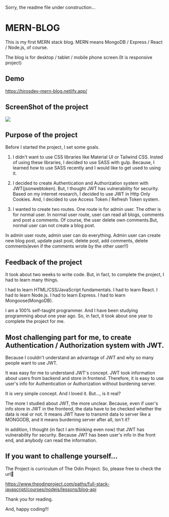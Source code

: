 Sorry, the readme file under construction...

# MERN-BLOG

This is my first MERN stack blog. 
MERN means MongoDB / Express / React / Node.js, of course.

The blog is for desktop / tablet / mobile phone screen.(It is responsive project)

## Demo

https://hirosdev-mern-blog.netlify.app/

## ScreenShot of the project

<img src="client/images/desktop.png"/>

## Purpose of the project

Before I started the project, I set some goals.

1. I didn't want to use CSS libraries like Material UI or Tailwind CSS. Insted of using these libraries, I decided to use SASS with gulp. Because, I learned how to use SASS recently and I would like to get used to using it. 

2. I decided to create Authentication and Authorization system with JWT(jsonwebtoken). But, I thought JWT has vulnerability for security. Based on my internet research, I decided to use JWT in Http Only Cookies. And, I decided to use Access Token / Refresh Token system.

3. I wanted to create two routes. One route is for admin user. The other is for normal user.
In normal user route, user can read all blogs, comments and post a comments. 
Of course, the user delete own comments.But, normal user can not create a blog post.

In admin user route, admin user can do everything. Admin user can create new blog post, update past post, delete post, add comments, delete comments(even if the comments wrote by the other user!!)

## Feedback of the project

It took about two weeks to write code.
But, in fact, to complete the project, I had to learn many things.

I had to learn HTML/CSS/JavaScript fundamentals.
I had to learn React.
I had to learn Node.js.
I had to learn Express.
I had to learn Mongoose(MongoDB).

I am a 100% self-taught programmer. And I have been studying programming about one year ago.
So, in fact, it took about one year to complete the project for me.

<h2>Most challenging part for me, to create Authentication / Authorization system with JWT.</h2>

Because I couldn't understand an advantage of JWT and why so many people want to use JWT.

It was easy for me to understand JWT's concept.
JWT took information about users from backend and store in frontend. 
Therefore, it is easy to use user's info for Authentication or Authorization without burdening server.

It is very simple concept. And I loved it.
But..., is it real?

The more I studied about JWT, the more unclear.
Because, even if user's info store in JWT in the frontend, the data have to be checked whether the data is real or not.
It means JWT have to transmit data to server like a MONGODB, and it means burdening server after all, isn't it?

In addition, I thought (in fact I am thinking even now) that JWT has vulnerability for security.
Because JWT has been user's info in the front end, and anybody can read the information.

## If you want to challenge yourself...

The Project is curriculum of The Odin Project.
So, please free to check the url🔽

https://www.theodinproject.com/paths/full-stack-javascript/courses/nodejs/lessons/blog-api

Thank you for reading. 

And, happy coding!!!
